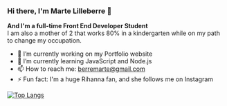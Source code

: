 ### Hi there, I'm Marte Lilleberre 👋
**And I'm a full-time Front End Developer Student**<br>
I am also a mother of 2 that works 80% in a kindergarten while on my path to change my occupation.

- 🔭 I’m currently working on my Portfolio website
- 🌱 I’m currently learning JavaScript and Node.js
- 📫 How to reach me: berremarte@gmail.com
- ⚡ Fun fact: I'm a huge Rihanna fan, and she follows me on Instagram

[![Top Langs](https://github-readme-stats.vercel.app/api/top-langs/?username=berrinj)](https://github.com/berrinj/github-readme-stats)
